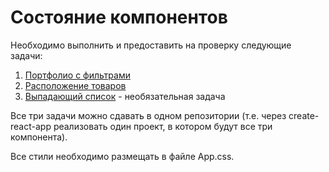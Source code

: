 Состояние компонентов
===

Необходимо выполнить и предоставить на проверку следующие задачи:

1. [Портфолио с фильтрами](filter)
1. [Расположение товаров](layouts)
1. [Выпадающий список](dropdown) - необязательная задача

Все три задачи можно сдавать в одном репозитории (т.е. через create-react-app реализовать один проект, в котором будут все три компонента).

Все стили необходимо размещать в файле App.css.
